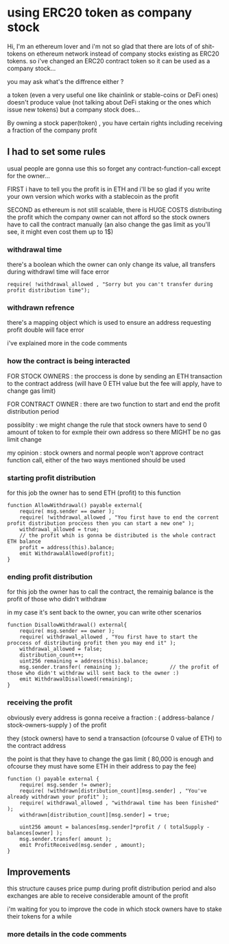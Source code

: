 # using ERC20 token as company stock 

Hi, I'm an ethereum lover and i'm not so glad that there are lots of of shit-tokens on ethereum network instead of company stocks existing as ERC20 tokens.
so i've changed an ERC20 contract token so it can be used as a company stock...

you may ask what's the diffrence either ?

a token (even a very useful one like chainlink or stable-coins or DeFi ones) doesn't produce value (not talking about DeFi staking or the ones which issue new tokens) but a company stock does...

By owning a stock paper(token) , you have certain rights including receiving a fraction of the company profit

## I had to set some rules

usual people are gonna use this so forget any contract-function-call except for the owner...


FIRST i have to tell you the profit is in ETH and i'll be so glad if you write your own version which works with a stablecoin as the profit

SECOND as ethereum is not still scalable, there is HUGE COSTS distributing the profit which the company owner can not afford so the stock owners have to call the contract manually (an also change the gas limit as you'll see, it might even cost them up to 1$)

### withdrawal time

there's a boolean which the owner can only change its value, all transfers during withdrawl time will face error

```
require( !withdrawal_allowed , "Sorry but you can't transfer during profit distribution time");
```

### withdrawn refrence

there's a mapping object which is used to ensure an address requesting profit double will face error

i've explained more in the code comments  

### how the contract is being interacted

FOR STOCK OWNERS : the proccess is done by sending an ETH transaction to the contract address (will have 0 ETH value but the fee will apply, have to change gas limit)

FOR CONTRACT OWNER : there are two function to start and end the profit distribution period

possiblity : we might change the rule that stock owners have to send 0 amount of token to for exmple their own address so there MIGHT be no gas limit change

my opinion : stock owners and normal people won't approve contract function call, either of the two ways mentioned should be used

### starting profit distribution

for this job the owner has to send ETH (profit) to this function

```
function AllowWithdrawal() payable external{
    require( msg.sender == owner );
    require( !withdrawal_allowed , "You first have to end the corrent profit distribution proccess then you can start a new one" );
    withdrawal_allowed = true;
    // the profit whih is gonna be distributed is the whole contract ETH balance
    profit = address(this).balance;
    emit WithdrawalAllowed(profit);
}
```

### ending profit distribution

for this job the owner has to call the contract, the remainig balance is the profit of those who didn't withdraw

in my case it's sent back to the owner, you can write other scenarios

```
function DisallowWithdrawal() external{
    require( msg.sender == owner );
    require( withdrawal_allowed , "You first have to start the proccess of distributing profit then you may end it" );
    withdrawal_allowed = false;
    distribution_count++;
    uint256 remaining = address(this).balance;
    msg.sender.transfer( remaining );                // the profit of those who didn't withdraw will sent back to the owner :)
    emit WithdrawalDisallowed(remaining);
}
```

### receiving the profit

obviously every address is gonna receive a fraction : ( address-balance / stock-owners-supply ) of the profit

they (stock owners) have to send a transaction (ofcourse 0 value of ETH) to the contract address

the point is that they have to change the gas limit ( 80,000 is enough and ofcourse they must have some ETH in their address to pay the fee)

```
function () payable external {
    require( msg.sender != owner);
    require( !withdrawn[distribution_count][msg.sender] , "You've already withdrawn your profit" );
    require( withdrawal_allowed , "withdrawal time has been finished" );
    withdrawn[distribution_count][msg.sender] = true;

    uint256 amount = balances[msg.sender]*profit / ( totalSupply - balances[owner] );
    msg.sender.transfer( amount );
    emit ProfitReceived(msg.sender , amount);
}
```

## Improvements

this structure causes price pump during profit distribution period and also exchanges are able to receive considerable amount of the profit

i'm waiting for you to improve the code in which stock owners have to stake their tokens for a while

### more details in the code comments
